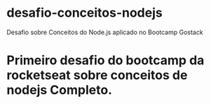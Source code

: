 # desafio-conceitos-nodejs
Desafio sobre Conceitos do Node.js aplicado no Bootcamp Gostack

# Primeiro desafio do bootcamp da rocketseat sobre conceitos de nodejs Completo.
